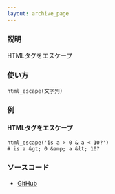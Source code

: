 ```yaml
---
layout: archive_page
---
```

### 説明
HTMLタグをエスケープ

### 使い方
    html_escape(文字列)

### 例
#### HTMLタグをエスケープ
    html_escape('is a > 0 & a < 10?')
    # is a &gt; 0 &amp; a &lt; 10?

### ソースコード
* [GitHub](https://github.com/rails/rails/blob/ac30e389ecfa0e26e3d44c1eda8488ddf63b3ecc/activesupport/lib/active_support/core_ext/string/output_safety.rb#L20)